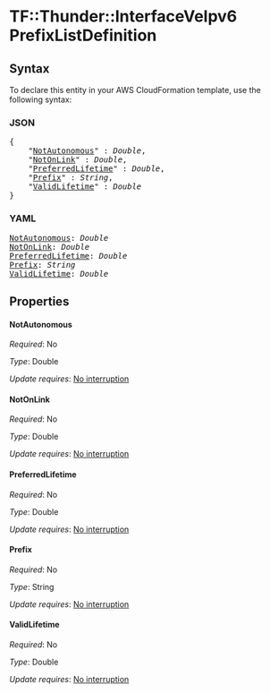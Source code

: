 # TF::Thunder::InterfaceVeIpv6 PrefixListDefinition

## Syntax

To declare this entity in your AWS CloudFormation template, use the following syntax:

### JSON

<pre>
{
    "<a href="#notautonomous" title="NotAutonomous">NotAutonomous</a>" : <i>Double</i>,
    "<a href="#notonlink" title="NotOnLink">NotOnLink</a>" : <i>Double</i>,
    "<a href="#preferredlifetime" title="PreferredLifetime">PreferredLifetime</a>" : <i>Double</i>,
    "<a href="#prefix" title="Prefix">Prefix</a>" : <i>String</i>,
    "<a href="#validlifetime" title="ValidLifetime">ValidLifetime</a>" : <i>Double</i>
}
</pre>

### YAML

<pre>
<a href="#notautonomous" title="NotAutonomous">NotAutonomous</a>: <i>Double</i>
<a href="#notonlink" title="NotOnLink">NotOnLink</a>: <i>Double</i>
<a href="#preferredlifetime" title="PreferredLifetime">PreferredLifetime</a>: <i>Double</i>
<a href="#prefix" title="Prefix">Prefix</a>: <i>String</i>
<a href="#validlifetime" title="ValidLifetime">ValidLifetime</a>: <i>Double</i>
</pre>

## Properties

#### NotAutonomous

_Required_: No

_Type_: Double

_Update requires_: [No interruption](https://docs.aws.amazon.com/AWSCloudFormation/latest/UserGuide/using-cfn-updating-stacks-update-behaviors.html#update-no-interrupt)

#### NotOnLink

_Required_: No

_Type_: Double

_Update requires_: [No interruption](https://docs.aws.amazon.com/AWSCloudFormation/latest/UserGuide/using-cfn-updating-stacks-update-behaviors.html#update-no-interrupt)

#### PreferredLifetime

_Required_: No

_Type_: Double

_Update requires_: [No interruption](https://docs.aws.amazon.com/AWSCloudFormation/latest/UserGuide/using-cfn-updating-stacks-update-behaviors.html#update-no-interrupt)

#### Prefix

_Required_: No

_Type_: String

_Update requires_: [No interruption](https://docs.aws.amazon.com/AWSCloudFormation/latest/UserGuide/using-cfn-updating-stacks-update-behaviors.html#update-no-interrupt)

#### ValidLifetime

_Required_: No

_Type_: Double

_Update requires_: [No interruption](https://docs.aws.amazon.com/AWSCloudFormation/latest/UserGuide/using-cfn-updating-stacks-update-behaviors.html#update-no-interrupt)

